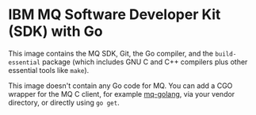 # IBM MQ Software Developer Kit (SDK) with Go

This image contains the MQ SDK, Git, the Go compiler, and the `build-essential` package (which includes GNU C and C++ compilers plus other essential tools like `make`).

This image doesn't contain any Go code for MQ.  You can add a CGO wrapper for the MQ C client, for example [mq-golang](https://github.com/ibm-messaging/mq-golang), via your vendor directory, or directly using `go get`.